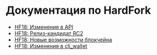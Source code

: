 ﻿# Документация по HardFork

* [HF18: Изменения в API](/golosd/HardFork/New_HardFork-HF18.md)
* [HF18: Релиз-кандидат RC2](/golosd/HardFork/RC2-HF18.md)
* [HF18: Новые возможности блокчейна](/golosd/HardFork/HF18_ReleaseNotice-rus.md)
* [HF18: Изменения в cli_wallet](/golosd/HardFork/HF18_cli_wallet_changes-rus.md)




